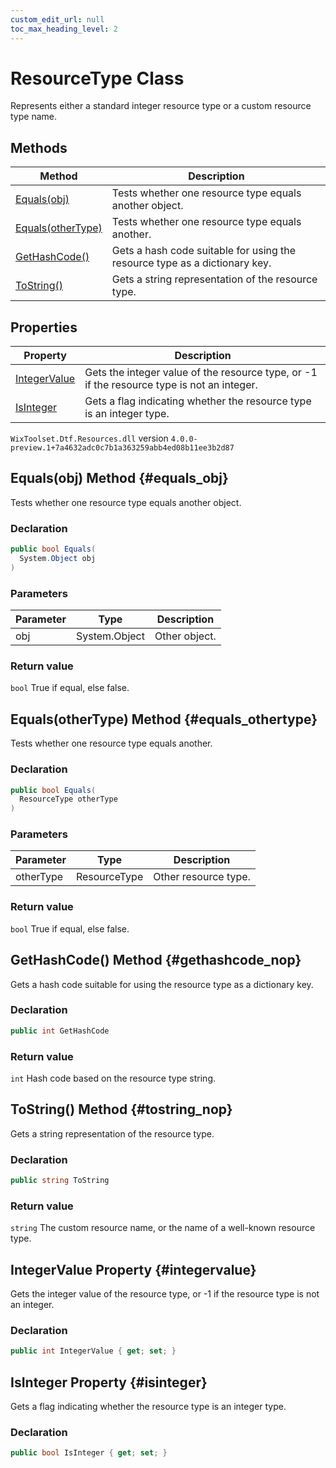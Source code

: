 ```yaml
---
custom_edit_url: null
toc_max_heading_level: 2
---
```

# ResourceType Class
Represents either a standard integer resource type or a custom resource type name.
## Methods
| Method | Description |
| ------ | ----------- |
| [Equals(obj)](#equals_obj) | Tests whether one resource type equals another object. |
| [Equals(otherType)](#equals_othertype) | Tests whether one resource type equals another. |
| [GetHashCode()](#gethashcode_nop) | Gets a hash code suitable for using the resource type as a dictionary key. |
| [ToString()](#tostring_nop) | Gets a string representation of the resource type. |
## Properties
| Property | Description |
| ------ | ----------- |
| [IntegerValue](#integervalue) | Gets the integer value of the resource type, or -1 if the resource type is not an integer. |
| [IsInteger](#isinteger) | Gets a flag indicating whether the resource type is an integer type. |
`WixToolset.Dtf.Resources.dll` version `4.0.0-preview.1+7a4632adc0c7b1a363259abb4ed08b11ee3b2d87`
## Equals(obj) Method {#equals_obj}
Tests whether one resource type equals another object.
### Declaration
```cs
public bool Equals(
  System.Object obj
)
```
### Parameters
| Parameter | Type | Description |
| --------- | ---- | ----------- |
| obj | System.Object | Other object. |
### Return value
`bool` True if equal, else false.
## Equals(otherType) Method {#equals_othertype}
Tests whether one resource type equals another.
### Declaration
```cs
public bool Equals(
  ResourceType otherType
)
```
### Parameters
| Parameter | Type | Description |
| --------- | ---- | ----------- |
| otherType | ResourceType | Other resource type. |
### Return value
`bool` True if equal, else false.
## GetHashCode() Method {#gethashcode_nop}
Gets a hash code suitable for using the resource type as a dictionary key.
### Declaration
```cs
public int GetHashCode
```
### Return value
`int` Hash code based on the resource type string.
## ToString() Method {#tostring_nop}
Gets a string representation of the resource type.
### Declaration
```cs
public string ToString
```
### Return value
`string` The custom resource name, or the name of a well-known resource type.
## IntegerValue Property {#integervalue}
Gets the integer value of the resource type, or -1 if the resource type is not an integer.
### Declaration
```cs
public int IntegerValue { get; set; } 
```
## IsInteger Property {#isinteger}
Gets a flag indicating whether the resource type is an integer type.
### Declaration
```cs
public bool IsInteger { get; set; } 
```
